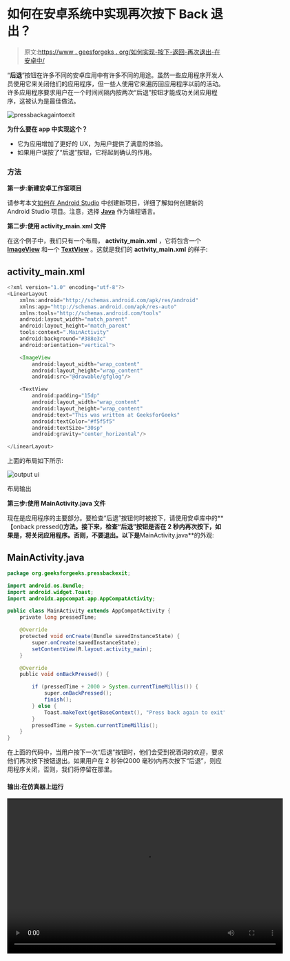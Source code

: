 # 如何在安卓系统中实现再次按下 Back 退出？

> 原文:[https://www . geesforgeks . org/如何实现-按下-返回-再次退出-在安卓中/](https://www.geeksforgeeks.org/how-to-implement-press-back-again-to-exit-in-android/)

“**后退**”按钮在许多不同的安卓应用中有许多不同的用途。虽然一些应用程序开发人员使用它来关闭他们的应用程序，但一些人使用它来遍历回应用程序以前的活动。许多应用程序要求用户在一个时间间隔内按两次“后退”按钮才能成功关闭应用程序，这被认为是最佳做法。

![pressbackagaintoexit](img/8fabe52b49e77c49349e45e1e7ae3c60.png)

**为什么要在 app 中实现这个？**

*   它为应用增加了更好的 UX，为用户提供了满意的体验。
*   如果用户误按了“后退”按钮，它将起到确认的作用。

### 方法

**第一步:新建安卓工作室项目**

请参考本文[如何在 Android Studio](https://www.geeksforgeeks.org/android-how-to-create-start-a-new-project-in-android-studio/) 中创建新项目，详细了解如何创建新的 Android Studio 项目。注意，选择 [**Java**](https://www.geeksforgeeks.org/java/) 作为编程语言。

**第二步:使用 activity_main.xml 文件**

在这个例子中，我们只有一个布局， **activity_main.xml** ，它将包含一个 [**ImageView**](https://www.geeksforgeeks.org/imageview-in-kotlin/) 和一个 [**TextView**](https://www.geeksforgeeks.org/textview-widget-in-android-using-java-with-examples/) 。这就是我们的 **activity_main.xml** 的样子:

## activity_main.xml

```java
<?xml version="1.0" encoding="utf-8"?>
<LinearLayout 
    xmlns:android="http://schemas.android.com/apk/res/android"
    xmlns:app="http://schemas.android.com/apk/res-auto"
    xmlns:tools="http://schemas.android.com/tools"
    android:layout_width="match_parent"
    android:layout_height="match_parent"
    tools:context=".MainActivity"
    android:background="#388e3c"
    android:orientation="vertical">

    <ImageView
        android:layout_width="wrap_content"
        android:layout_height="wrap_content"
        android:src="@drawable/gfglog"/>

    <TextView
        android:padding="15dp"
        android:layout_width="wrap_content"
        android:layout_height="wrap_content"
        android:text="This was written at GeeksforGeeks"
        android:textColor="#f5f5f5"
        android:textSize="30sp"
        android:gravity="center_horizontal"/>

</LinearLayout>
```

上面的布局如下所示:

![output ui](img/9c691d2448d715b1cfce79cb65b40abf.png)

布局输出

**第三步:使用 MainActivity.java 文件**

现在是应用程序的主要部分。要检查“后退”按钮何时被按下，请使用安卓库中的**【onback pressed()**方法。接下来，检查“后退”按钮是否在 2 秒内再次按下，如果是，将关闭应用程序。否则，不要退出。以下是**MainActivity.java**的外观:

## MainActivity.java

```java
package org.geeksforgeeks.pressbackexit;

import android.os.Bundle;
import android.widget.Toast;
import androidx.appcompat.app.AppCompatActivity;

public class MainActivity extends AppCompatActivity {
    private long pressedTime;

    @Override
    protected void onCreate(Bundle savedInstanceState) {
        super.onCreate(savedInstanceState);
        setContentView(R.layout.activity_main);
    }

    @Override
    public void onBackPressed() {

        if (pressedTime + 2000 > System.currentTimeMillis()) {
            super.onBackPressed();
            finish();
        } else {
            Toast.makeText(getBaseContext(), "Press back again to exit", Toast.LENGTH_SHORT).show();
        }
        pressedTime = System.currentTimeMillis();
    }
}
```

在上面的代码中，当用户按下一次“后退”按钮时，他们会受到祝酒词的欢迎，要求他们再次按下按钮退出。如果用户在 2 秒钟(2000 毫秒)内再次按下“后退”，则应用程序关闭，否则，我们将停留在那里。

#### **输出:在仿真器上运行**

<video class="wp-video-shortcode" id="video-477955-1" width="640" height="360" preload="metadata" controls=""><source type="video/mp4" src="https://media.geeksforgeeks.org/wp-content/uploads/20200811200701/Android-Emulator---Pixel_2_API_29_5554-2020-08-11-19-48-48_Trim.mp4?_=1">[https://media.geeksforgeeks.org/wp-content/uploads/20200811200701/Android-Emulator---Pixel_2_API_29_5554-2020-08-11-19-48-48_Trim.mp4](https://media.geeksforgeeks.org/wp-content/uploads/20200811200701/Android-Emulator---Pixel_2_API_29_5554-2020-08-11-19-48-48_Trim.mp4)</video>